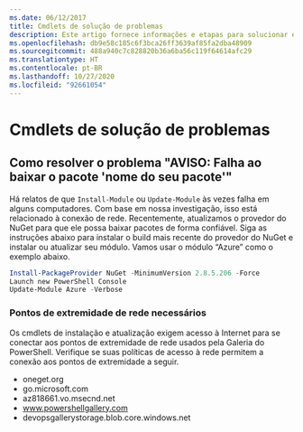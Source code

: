 ```yaml
---
ms.date: 06/12/2017
title: Cmdlets de solução de problemas
description: Este artigo fornece informações e etapas para solucionar erros usando a Galeria do PowerShell
ms.openlocfilehash: db9e58c185c6f3bca26ff3639af85fa2dba48909
ms.sourcegitcommit: 488a940c7c828820b36a6ba56c119f64614afc29
ms.translationtype: HT
ms.contentlocale: pt-BR
ms.lasthandoff: 10/27/2020
ms.locfileid: "92661054"
---
```

# <a name="troubleshooting-cmdlets"></a>Cmdlets de solução de problemas

## <a name="how-to-resolve-warning-package-your-package-name-failed-to-download-issue"></a>Como resolver o problema "AVISO: Falha ao baixar o pacote 'nome do seu pacote'"

Há relatos de que `Install-Module` ou `Update-Module` às vezes falha em alguns computadores. Com base em nossa investigação, isso está relacionado à conexão de rede. Recentemente, atualizamos o provedor do NuGet para que ele possa baixar pacotes de forma confiável. Siga as instruções abaixo para instalar o build mais recente do provedor do NuGet e instalar ou atualizar seu módulo. Vamos usar o módulo “Azure” como o exemplo abaixo.

```powershell
Install-PackageProvider NuGet -MinimumVersion 2.8.5.206 -Force
Launch new PowerShell Console
Update-Module Azure -Verbose
```

### <a name="required-network-endpoints"></a>Pontos de extremidade de rede necessários

Os cmdlets de instalação e atualização exigem acesso à Internet para se conectar aos pontos de extremidade de rede usados pela Galeria do PowerShell. Verifique se suas políticas de acesso à rede permitem a conexão aos pontos de extremidade a seguir.

- oneget.org
- go.microsoft.com
- az818661.vo.msecnd.net
- www.powershellgallery.com
- devopsgallerystorage.blob.core.windows.net
